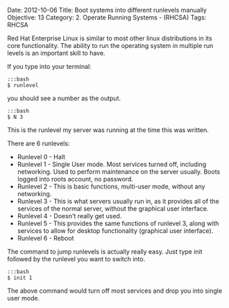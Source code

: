 Date: 2012-10-06
Title: Boot systems into different runlevels manually
Objective: 13
Category: 2. Operate Running Systems - (RHCSA)
Tags: RHCSA

Red Hat Enterprise Linux is similar to most other linux distributions in its core functionality. The ability to run the operating system in multiple run levels is an important skill to have. 

If you type into your terminal:

    :::bash
    $ runlevel

you should see a number as the output. 

    :::bash
    $ N 3

This is the runlevel my server was running at the time this was written. 

There are 6 runlevels:

 *  Runlevel 0 - Halt
 *  Runlevel 1 - Single User mode. Most services turned off, including networking. Used to perform maintenance on the server usually. Boots logged into roots account, no  password.
 *  Runlevel 2 - This is basic functions, multi-user mode, without any networking. 
 *  Runlevel 3 - This is what servers usually run in, as it provides all of the services of the normal server, without the graphical user interface.
 *  Runlevel 4 - Doesn't really get used. 
 *  Runlevel 5 - This provides the same functions of runlevel 3, along with services to allow for desktop functionality (graphical user interface). 
 *  Runlevel 6 - Reboot

The command to jump runlevels is actually really easy. Just type init followed by the runlevel you want to switch into. 

    :::bash
    $ init 1

The above command would turn off most services and drop you into single user mode.

